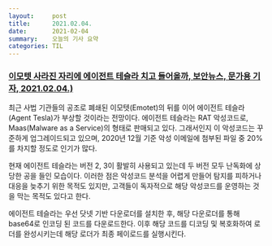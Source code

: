 ```yaml
---
layout:     post
title:      2021.02.04.
date:       2021-02-04
summary:	오늘의 기사 요약
categories: TIL
---
```


### [이모텟 사라진 자리에 에이전트 테슬라 치고 들어올까, 보안뉴스, 문가용 기자, 2021.02.04.)](https://www.darkreading.com/endpoint/interview-with-a-russian-cybercriminal/d/d-id/1340029)

최근 사법 기관들의 공조로 폐쇄된 이모텟(Emotet)의 뒤를 이어 에이전트 테슬라(Agent Tesla)가 부상할 것이라는 전망이다.
에이전트 테슬라는 RAT 악성코드로, Maas(Malware as a Service)의 형태로 판매되고 있다.
그래서인지 이 악성코드는 꾸준하게 업그레이드되고 있으며, 2020년 12월 기준 악성 이메일에 첨부된 파일 중 20%를 차지할 정도로 인기가 많다.

현재 에이전트 테슬라는 버전 2, 3이 활발히 사용되고 있는데 두 버전 모두 난독화에 상당한 공을 들인 모습이다. 이러한 점은 악성코드 분석을 어렵게 만들어 탐지를 피하거나 대응을 늦추기 위한 목적도 있지만, 고객들이 독자적으로 해당 악성코드를 운영하는 것을 막는 목적도 있다고 한다.

에이전트 테슬라는 우선 닷넷 기반 다운로더를 설치한 후, 해당 다운로더를 통해 base64로 인코딩 된 코드를 다운로드한다. 이후 해당 코드를 디코딩 및 복호화하여 로더를 완성시키는데 해당 로더가 최종 페이로드를 실행시킨다.